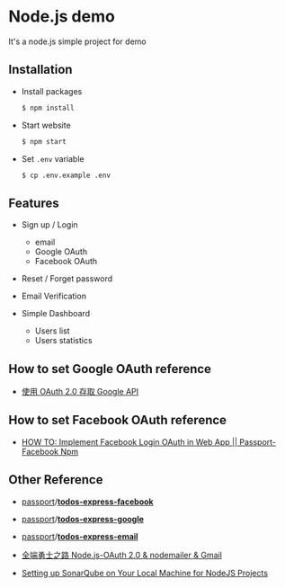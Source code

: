 # Node.js demo

It's a node.js simple project for demo


## Installation

- Install packages

    ```bash
    $ npm install
    ```

- Start website

    ```bash
    $ npm start
    ```

- Set `.env` variable

    ```bash
    $ cp .env.example .env
    ```

## Features

- Sign up / Login

    - email
    - Google OAuth
    - Facebook OAuth

- Reset / Forget password

- Email Verification

- Simple Dashboard

    - Users list
    - Users statistics

## How to set Google OAuth reference

- [使用 OAuth 2.0 存取 Google API ](https://developers.google.com/identity/protocols/oauth2)


## How to set Facebook OAuth reference

- [HOW TO: Implement Facebook Login OAuth in Web App || Passport-Facebook Npm](https://www.youtube.com/watch?v=KlE9RAOl9KA)

## Other Reference

- [passport](https://github.com/passport)/**[todos-express-facebook](https://github.com/passport/todos-express-facebook)**

- [passport](https://github.com/passport)/**[todos-express-google](https://github.com/passport/todos-express-google)**

- [passport](https://github.com/passport)/**[todos-express-email](https://github.com/passport/todos-express-email)**

- [全端勇士之路 Node.js-OAuth 2.0 & nodemailer & Gmail](https://israynotarray.com/nodejs/20191228/1009061739/)

- [Setting up SonarQube on Your Local Machine for NodeJS Projects](https://medium.com/bb-tutorials-and-thoughts/setting-up-sonarqube-on-your-local-machine-for-nodejs-projects-85e101675f7b)